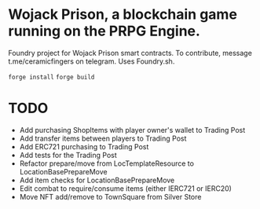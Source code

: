 # Wojack Prison, a blockchain game running on the PRPG Engine.

Foundry project for Wojack Prison smart contracts. To contribute, message t.me/ceramicfingers on telegram. Uses Foundry.sh.

`forge install`
`forge build`

# TODO

- Add purchasing ShopItems with player owner's wallet to Trading Post
- Add transfer items between players to Trading Post
- Add ERC721 purchasing to Trading Post
- Add tests for the Trading Post
- Refactor prepare/move from LocTemplateResource to LocationBasePrepareMove
- Add item checks for LocationBasePrepareMove
- Edit combat to require/consume items (either IERC721 or IERC20)
- Move NFT add/remove to TownSquare from Silver Store
